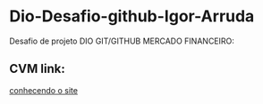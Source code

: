 # Dio-Desafio-github-Igor-Arruda
Desafio de projeto DIO GIT/GITHUB
MERCADO FINANCEIRO:
## CVM link:
[conhecendo o site](https://www.gov.br/cvm/pt-br)
